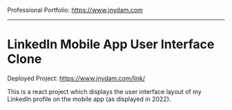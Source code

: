 Professional Portfolio: https://www.jnydam.com

-----------------------------------------------------

# LinkedIn Mobile App User Interface Clone

Deployed Project: https://www.jnydam.com/link/

This is a react project which displays the user interface layout of my LinkedIn profile on the mobile app (as displayed in 2022).
